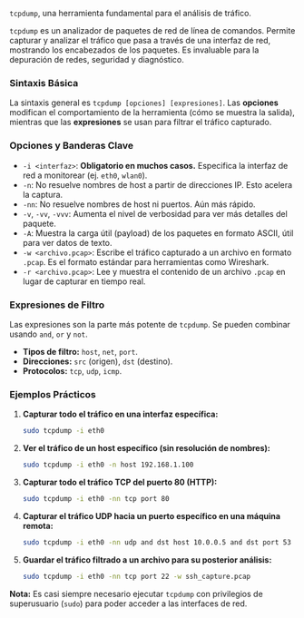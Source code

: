 `tcpdump`, una herramienta fundamental para el análisis de tráfico.

`tcpdump` es un analizador de paquetes de red de línea de comandos. Permite capturar y analizar el tráfico que pasa a través de una interfaz de red, mostrando los encabezados de los paquetes. Es invaluable para la depuración de redes, seguridad y diagnóstico.

### Sintaxis Básica

La sintaxis general es `tcpdump [opciones] [expresiones]`. Las **opciones** modifican el comportamiento de la herramienta (cómo se muestra la salida), mientras que las **expresiones** se usan para filtrar el tráfico capturado.

### Opciones y Banderas Clave

  * `-i <interfaz>`: **Obligatorio en muchos casos.** Especifica la interfaz de red a monitorear (ej. `eth0`, `wlan0`).
  * `-n`: No resuelve nombres de host a partir de direcciones IP. Esto acelera la captura.
  * `-nn`: No resuelve nombres de host ni puertos. Aún más rápido.
  * `-v`, `-vv`, `-vvv`: Aumenta el nivel de verbosidad para ver más detalles del paquete.
  * `-A`: Muestra la carga útil (payload) de los paquetes en formato ASCII, útil para ver datos de texto.
  * `-w <archivo.pcap>`: Escribe el tráfico capturado a un archivo en formato `.pcap`. Es el formato estándar para herramientas como Wireshark.
  * `-r <archivo.pcap>`: Lee y muestra el contenido de un archivo `.pcap` en lugar de capturar en tiempo real.

### Expresiones de Filtro

Las expresiones son la parte más potente de `tcpdump`. Se pueden combinar usando `and`, `or` y `not`.

  * **Tipos de filtro:** `host`, `net`, `port`.
  * **Direcciones:** `src` (origen), `dst` (destino).
  * **Protocolos:** `tcp`, `udp`, `icmp`.

### Ejemplos Prácticos

1.  **Capturar todo el tráfico en una interfaz específica:**
    ```bash
    sudo tcpdump -i eth0
    ```
2.  **Ver el tráfico de un host específico (sin resolución de nombres):**
    ```bash
    sudo tcpdump -i eth0 -n host 192.168.1.100
    ```
3.  **Capturar todo el tráfico TCP del puerto 80 (HTTP):**
    ```bash
    sudo tcpdump -i eth0 -nn tcp port 80
    ```
4.  **Capturar el tráfico UDP hacia un puerto específico en una máquina remota:**
    ```bash
    sudo tcpdump -i eth0 -nn udp and dst host 10.0.0.5 and dst port 53
    ```
5.  **Guardar el tráfico filtrado a un archivo para su posterior análisis:**
    ```bash
    sudo tcpdump -i eth0 -nn tcp port 22 -w ssh_capture.pcap
    ```

**Nota:** Es casi siempre necesario ejecutar `tcpdump` con privilegios de superusuario (`sudo`) para poder acceder a las interfaces de red.